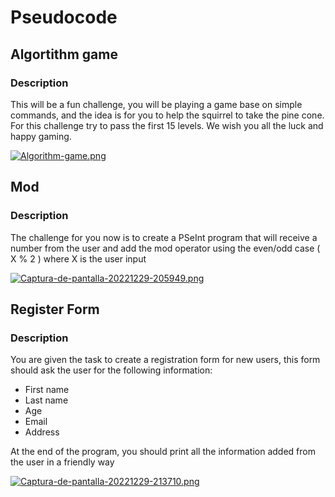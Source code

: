 # Pseudocode

## Algortithm game

### Description
This will be a fun challenge, you will be playing a game base on simple commands, and the idea is for you to help the squirrel to take the pine cone. 
For this challenge try to pass the first 15 levels. We wish you all the luck and happy gaming.

[![Algorithm-game.png](https://i.postimg.cc/90qrS6ML/Algorithm-game.png)](https://postimg.cc/D4nv4Y1G)

## Mod

### Description
The challenge for you now is to create a PSeInt program that will receive a number from the user and add the mod operator 
using the even/odd case ( X % 2 ) where X is the user input

[![Captura-de-pantalla-20221229-205949.png](https://i.postimg.cc/ydyLRhv9/Captura-de-pantalla-20221229-205949.png)](https://postimg.cc/S2jLF90N)

## Register Form

### Description
You are given the task to create a registration form for new users, this form should ask the user for the following information:

- First name
- Last name
- Age
- Email
- Address

At the end of the program, you should print all the information added from the user in a friendly way

[![Captura-de-pantalla-20221229-213710.png](https://i.postimg.cc/VsWYdhM6/Captura-de-pantalla-20221229-213710.png)](https://postimg.cc/Z00kQVwt)
